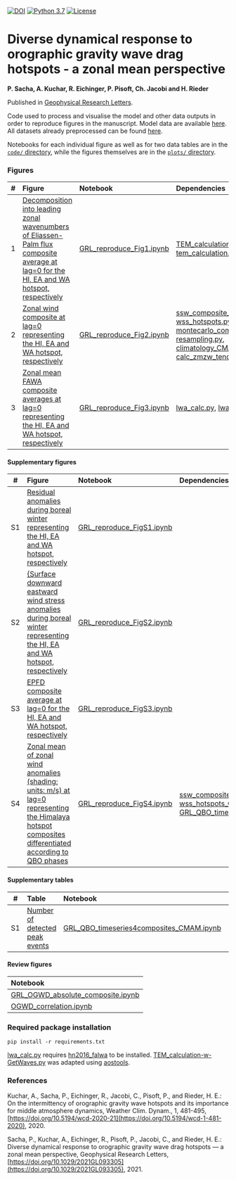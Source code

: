 [![DOI](https://zenodo.org/badge/DOI/10.5281/zenodo.4740482.svg)](https://doi.org/10.5281/zenodo.4740482)
[![Python 3.7](https://img.shields.io/badge/python-3.6-blue.svg)](https://www.python.org/downloads/release/python-369/)
[![License](https://img.shields.io/badge/License-MIT-yellow.svg)](LICENSE)

# Diverse dynamical response to orographic gravity wave drag hotspots - a zonal mean perspective
**P. Sacha, A. Kuchar, R. Eichinger, P. Pisoft, Ch. Jacobi and H. Rieder**

Published in [Geophysical Research Letters](https://agupubs.onlinelibrary.wiley.com/doi/10.1029/2021GL093305).

Code used to process and visualise the model and other data outputs in order to reproduce figures in the manuscript.
Model data are available [here](http://climate-modelling.canada.ca/climatemodeldata/cmam/output/CMAM/CMAM30-SD/index.shtml). All datasets already preprocessed can be found [here](https://data.mendeley.com/datasets/j3hj7f9t67/3).

Notebooks for each individual figure as well as for two data tables are in the [`code/` directory](code), while the figures themselves are in the [`plots/` directory](plots).

### Figures
|  #  | Figure                                                                                                                                                                                                    | Notebook                                                                              | Dependencies                                                                                                                                                             |
|:---:|:----------------------------------------------------------------------------------------------------------------------------------------------------------------------------------------------------------|:--------------------------------------------------------------------------------------|:-------------------------------------------------------------------------------------------------------------------------------------------------------------------------|
|  1 | [Decomposition into leading zonal wavenumbers of Eliassen-Palm flux composite average at lag=0 for the HI, EA and WA hotspot, respectively](plots/EPFD+EPfluxes+wavenumbers-0123_anomalies_all_20days_zm_wEPFDsignificancetropopause_DJFonly_pvalue005.pdf)                                                      | [GRL_reproduce_Fig1.ipynb](code/GRL_reproduce_Fig1.ipynb)                 |      [TEM_calculation-w-GetWaves.py](code/TEM_calculation-w-GetWaves.py), [tem_calculation.py](code/tem_calculation.py)                                                                                                                    |
|  2 | [Zonal wind composite at lag=0 representing the HI, EA and WA hotspot, respectively](plots/ua+tend_anomalies_all_20days_zm_wsignificance_DJFonly.pdf)                | [GRL_reproduce_Fig2.ipynb](code/GRL_reproduce_Fig2.ipynb)                 | [ssw_composite_cmam_optimized2-wss_hotspots.py](code/ssw_composite_cmam_optimized2-wss_hotspots.py), [montecarlo_composites_script.py](code/montecarlo_composites_script-faster.py), [resampling.py](code/resampling.py), [climatology_CMAM_woSSW.py](code/climatology_CMAM_woSSW.py), [calc_zmzw_tendency.py](code/calc_zmzw_tendency.py)                                                                                                                               |
|  3 | [Zonal mean FAWA composite averages at lag=0 representing the HI, EA and WA hotspot, respectively](plots/lwatend_anomalies_all_20days_zm_wsignificance_DJFonly.pdf) | [GRL_reproduce_Fig3.ipynb](code/GRL_reproduce_Fig3.ipynb)                     |     [lwa_calc.py](code/lwa_calc.py), [lwa_tendency_calc.py](code/lwa_tendency_calc.py)                                                                                                                       |

#### Supplementary figures
|  #  | Figure                                                                                                                                                                                                    | Notebook                                                                              | Dependencies                                                                                                                                                             |
|:---:|:----------------------------------------------------------------------------------------------------------------------------------------------------------------------------------------------------------|:--------------------------------------------------------------------------------------|:-------------------------------------------------------------------------------------------------------------------------------------------------------------------------|
|  S1 | [Residual anomalies during boreal winter representing the HI, EA and WA hotspot, respectively](plots//TEM-res3-new_anomalies_all_20days_zm_wosignificance_DJFonly.pdf)                                               | [GRL_reproduce_FigS1.ipynb](code/GRL_reproduce_FigS1.ipynb)                     | |
| S2 | [{Surface downward eastward wind stress anomalies during boreal winter representing the HI, EA and WA hotspot, respectively](plots/tauu_anomalies_allwclim_20days_wsignificancefrom10000_PlateCarree_DJFonly.pdf)                                                                              | [GRL_reproduce_FigS2.ipynb](code/GRL_reproduce_FigS2.ipynb)                       |                                                                                                                                    |
|  S3 | [EPFD composite average at lag=0 for the HI, EA and WA hotspot, respectively](plots/EPFD+EPfluxes_anomalies_all_20days_zm_wEPFDsignificancetropopause_DJFonly+alllayers.pdf)                                                                              | [GRL_reproduce_FigS3.ipynb](code/GRL_reproduce_FigS3.ipynb)                       |                                                                                                                                      |
|  S4 | [Zonal mean of zonal wind anomalies (shading; units: m/s) at lag=0 representing the Himalaya hotspot composites differentiated according to QBO phases](plots/ua_anomalies_all_20days_zm_wosignificance_DJFonly_QBO_Himalyasonly.pdf)                                                                              | [GRL_reproduce_FigS4.ipynb](code/GRL_reproduce_FigS4.ipynb)                       |             [ssw_composite_cmam_optimized2-wss_hotspots_QBO.py](code/ssw_composite_cmam_optimized2-wss_hotspots_QBO.py),           [GRL_QBO_timeseries4composites_CMAM.ipynb](code/GRL_QBO_timeseries4composites_CMAM.ipynb )                                                                                                            |

#### Supplementary tables
|  #  | Table                                                                                                                                                                                                    | Notebook                                                                              | Dependencies                                                                                                                                                             |
|:---:|:----------------------------------------------------------------------------------------------------------------------------------------------------------------------------------------------------------|:--------------------------------------------------------------------------------------|:-------------------------------------------------------------------------------------------------------------------------------------------------------------------------|
|  S1 | [Number of detected peak events](plots/table_S1.tex)                                               | [GRL_QBO_timeseries4composites_CMAM.ipynb](code/GRL_QBO_timeseries4composites_CMAM.ipynb)                     | |


#### Review figures
|    Notebook                                                                              | 
|:-------------------------------------------------------------------------------------------------------------------------------------------------------------------------|
| [GRL_OGWD_absolute_composite.ipynb](code/GRL_OGWD_absolute_composite.ipynb)                   |
| [OGWD_correlation.ipynb](code/OGWD_correlation.ipynb)                   |


### Required package installation
`pip install -r requirements.txt`

[lwa_calc.py](code/lwa_calc.py) requires [hn2016_falwa](https://github.com/csyhuang/hn2016_falwa) to be installed. [TEM_calculation-w-GetWaves.py](code/TEM_calculation-w-GetWaves.py) was adapted using [aostools](https://github.com/mjucker/aostools).

### References

Kuchar, A., Sacha, P., Eichinger, R., Jacobi, C., Pisoft, P., and Rieder, H. E.: On the intermittency of orographic gravity wave hotspots and its importance for middle atmosphere dynamics, Weather Clim. Dynam., 1, 481-495, [https://doi.org/10.5194/wcd-2020-21](https://doi.org/10.5194/wcd-1-481-2020), 2020.

Sacha, P., Kuchar, A., Eichinger, R., Pisoft, P., Jacobi, C., and Rieder, H. E.: Diverse dynamical response to orographic gravity wave drag hotspots — a zonal mean perspective, Geophysical Research Letters, [https://doi.org/10.1029/2021GL093305](https://doi.org/10.1029/2021GL093305), 2021.

